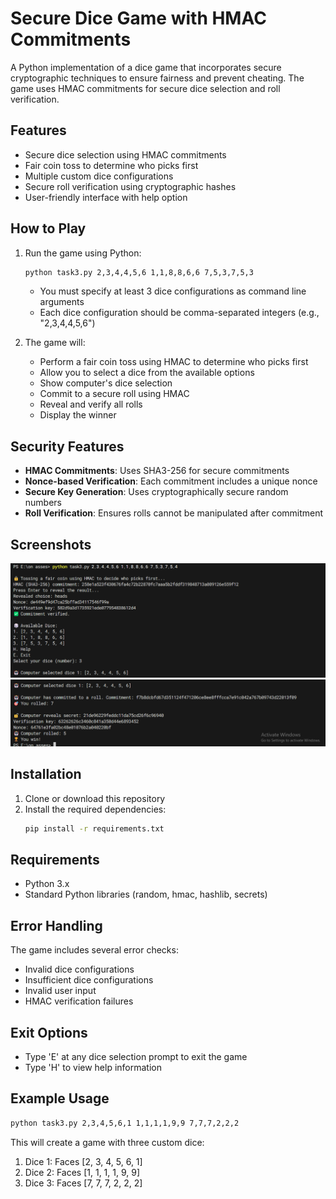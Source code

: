 # Secure Dice Game with HMAC Commitments

A Python implementation of a dice game that incorporates secure cryptographic techniques to ensure fairness and prevent cheating. The game uses HMAC commitments for secure dice selection and roll verification.

## Features

- Secure dice selection using HMAC commitments
- Fair coin toss to determine who picks first
- Multiple custom dice configurations
- Secure roll verification using cryptographic hashes
- User-friendly interface with help option

## How to Play

1. Run the game using Python:
   ```bash
   python task3.py 2,3,4,4,5,6 1,1,8,8,6,6 7,5,3,7,5,3
   ```
   - You must specify at least 3 dice configurations as command line arguments
   - Each dice configuration should be comma-separated integers (e.g., "2,3,4,4,5,6")

2. The game will:
   - Perform a fair coin toss using HMAC to determine who picks first
   - Allow you to select a dice from the available options
   - Show computer's dice selection
   - Commit to a secure roll using HMAC
   - Reveal and verify all rolls
   - Display the winner

## Security Features

- **HMAC Commitments**: Uses SHA3-256 for secure commitments
- **Nonce-based Verification**: Each commitment includes a unique nonce
- **Secure Key Generation**: Uses cryptographically secure random numbers
- **Roll Verification**: Ensures rolls cannot be manipulated after commitment

## Screenshots

![Game Start](screenshots/Screenshot%202025-07-27%20223730.png)
![Game Play](screenshots/Screenshot%202025-07-27%20223747.png)

## Installation

1. Clone or download this repository
2. Install the required dependencies:
   ```bash
   pip install -r requirements.txt
   ```

## Requirements

- Python 3.x
- Standard Python libraries (random, hmac, hashlib, secrets)

## Error Handling

The game includes several error checks:
- Invalid dice configurations
- Insufficient dice configurations
- Invalid user input
- HMAC verification failures

## Exit Options

- Type 'E' at any dice selection prompt to exit the game
- Type 'H' to view help information

## Example Usage

```bash
python task3.py 2,3,4,5,6,1 1,1,1,1,9,9 7,7,7,2,2,2
```

This will create a game with three custom dice:
1. Dice 1: Faces [2, 3, 4, 5, 6, 1]
2. Dice 2: Faces [1, 1, 1, 1, 9, 9]
3. Dice 3: Faces [7, 7, 7, 2, 2, 2]
